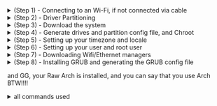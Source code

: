 <details>
<summary>(Step 1) - Connecting to an Wi-Fi, if not connected via cable</summary>

> **if your Ethernet cable is connected, you can skip this step**

**1) you need to get your wifi device name, you can do it with the command:**
- "```iwctl station device list```"

**2) you need to make your wifi device scan for networks, you can do it with the command:**
- "```iwctl station your_wifi_device_name scan```"

**3) then you list the available networks, you can do it with the command:**
- "```iwctl station your_wifi_device_name get-networks```"

**4) connect to your desired network, you can do it with the command:**
- "```iwctl station your_wifi_device_name connect your_desired_network```"
  
</details>


<details>
<summary>(Step 2) - Driver Partitioning</summary>
  
> **for creating, deleting, changing types and changing size of partitions, i recommend you to use the command "```cfdisk your_device_name```"**

> **you can list your partitions and devices with the command "```lsblk```"**

> **your device name normally is smth like: "/dev/sdY", where "Y" is the letter of your device, (per example: your SSD may have the name "/dev/sda" and your HD may have the name "/dev/sdb")**

> **your partition name normally is smth like: "/dev/sdaX", where "X" is the number of the partition**

> **for the more basic installation you will need only 3 partitions, and the partitions is the followings:**
> - root
> - boot
> - Swap


**1) you need to create those 3 partitions with the correct type and enough size**
- root partition needs to have the "Linux Filesystem" type and the size i recommend atleast 20GB
- boot partition needs to have the "EFI System" type and the size i recommend 1GB
- swap partition needs to have the "Linux Swap" type and the size i recommend atleast 8GB


**2) after your create all partition with the correct type and with the necessary size, you need to format all partitions**
- root partition needs to be formatted with the "```mkfs.ext4 your_partition_name```" command
- boot partition needs to be formatted with the "```mkfs.fat -F 32 your_partition_name```" command
- swap partition needs to be formatted with the "```mkswap your_partition_name```" command

**3) after you create all necessary partitions, define the correct types and format everything, you need to mount those partition**
- root partition needs to be mounted in "/mnt", with the "```mount your_partition_name /mnt```" command
- boot partition needs to be mounted in "/mnt/boot/efi", but those folders doesn't exist yet, so you need to create them with the "```mkdir -p /mnt/boot/efi```" command and mount with with the "```mount your_partition_name /mnt/boot/efi```" command
- swap partition needs to be ""turned on"" with the "```swapon your_partition_name```" command

</details>



<details>
<summary>(Step 3) - Download the system</summary>

**1) you neeed to download all the necessary packages of the system in the mounted root partition, you can do it with the command:**
- "```pacstrap /mnt base linux linux-firmware```"

</details>



<details>
<summary>(Step 4) - Generate drives and partition config file, and Chroot</summary>

**1) you need to generate the fstab config file, you can do it with the command:**
   - "```genfstab -U -p /mnt >> /mnt/etc/fstab```"


**2) you need to enter your mounted root partition, you can do it with the command:**
   - "```arch-chroot /mnt```"

</details>



<details>
<summary>(Step 5) - Setting up your timezone and locale</summary>
  
> **you can list the available continents with "```ls /usr/share/zoneinfo/```"** command

> **you can list the available countries within in your continents with "```ls /usr/share/zoneinfo/your_continent/```"** command

  **1) you need to set your timezone, you can do it with the command:**
  - "```ln -sf /usr/share/zoneinfo/your_continent/your_country```"

  **2) then you need to sync your system with your defined timezone, you can do it with the command:**
  - "```hwclock --systohc```"
    
  **3) you will need to download a text editor to edit the locale config file, you can do it with the command:**
  - "```pacman -Sy nano```"
    
  **4) then you will need to edit the locale file, you will need to uncomment (remove the '#' from your desired locale), per example, if you want the US locale, you need to remove the '#' in the "en_US.UTF-8 UTF-8" line, also take note to uncommend the line that has the UTF-8 text, you can open the text editor with the following command:**
  - "```nano /etc/locale.gen```"
    
  **5) then you need to sync your system with your defined locale, you can do it with the command:**
  - "```locale-gen```"
</details>




<details>
<summary>(Step 6) - Setting up your user and root user</summary>

**1) you need to create your user, you can do it with the command: (remember to change "your_username", to your desired user name)**
- "```useradd -m -g users -G wheel,storage,power -s /bin/bash your_username```"

**2) you need set a password to your user with the command:**
- "```passwd your_username```"

**3) you need set a password to the root user with the command:**
- "```passwd```"

**4) you need to download the permission manager, you can do it with the command:**
- "```pacman -Sy sudo```"

**5) then you need to edit the users permissions config file ("/etc/sudoers"), you need to uncomment (remove the '#'), in the line "%wheel ALL=(ALL:ALL) ALL", you can do it with the command:**
- "```nano /etc/sudoers```" 

</details>




<details>
<summary>(Step 7) - Downloading Wifi/Ethernet managers</summary>

**1) for the entire support for wifi and ethernet support you need to install some packages, and you can do it with the command:**
- "```pacman -Sy networkmanager iwd dhcp dhcpcd"

**2) then you need to make it start with the system, you can do it with the command:**
- "```systemctl enable NetworkManager dhcpcd"

</details>




<details>
<summary>(Step 8) - Installing GRUB and generating the GRUB config file</summary>

**1) you need to download GRUB and efibootmgr, and you can do it with the command:**
- "```pacman -Sy --noconfirm grub efibootmgr```"

**2) then you need to start grub installation, you can do it with the command:**
- "```grub-install --target=x86_64-efi --efi-directory=/boot/efi --bootloader-id=arch_BTW --recheck```"

**3) and to finish it, you need to generate the GRUB config file, you can do it with the command:**
- "```grub-mkconfig -o /boot/grub/grub.cfg```"

</details>




and GG, your Raw Arch is installed, and you can say that you use Arch BTW!!!!

<details>
<summary>all commands used</summary>
  
- cfdisk
- mkfs.ext4 root_partition_name
- mkfs.fat -F 32 boot_partition_name
- mkswap swap_partition_name
- mount root_partition_name /mnt
- mkdir -p /mnt/boot/efi
- mount boot_partition_name /mnt/boot/efi
- swapon swap_partition_name
- pacstrap /mnt base linux linux-firmware
- genfstab -U -p /mnt >> /mnt/etc/fstab
- arch-chroot /mnt
- ln -sf /usr/share/zoneinfo/your_continent/your_time_zone /etc/localtime
- hwclock --systohc
- pacman -S nano
- nano /etc/locale.gen
- locale-gen
- useradd -m -g users -G wheel,storage,power -s /bin/bash your_username
- passwd your_username
- passwd
- pacman -S --noconfirm networkmanager dhcpcd dhcp
- systemctl enable NetworkManager dhcpcd
- nano /etc/sudoers
- pacman -S --noconfirm grub efibootmgr
- grub-install --target=x86_64-efi --efi-directory=/boot/efi --bootloader-id=arch_grub --recheck
- grub-mkconfig -o /boot/grub/grub.cfg

</details>

